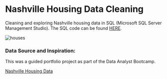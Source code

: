 #  Nashville Housing Data Cleaning 

Cleaning and exploring Nashville housing data in SQL (Microsoft SQL Server Management Studio). The SQL code can  be found [HERE](https://github.com/JacquelineAlsi/PortfolioProjects/blob/main/Nashville%20Housing%20Data/NashvilleHousingDataExploration.sql).  

![houses](https://github.com/JacquelineAlsi/PortfolioProjects/assets/126612115/a2fa7098-649f-4d2e-a36f-ba2973b47cbd)

### Data Source and Inspiration:  
This was a guided portfolio project as part of the Data Analyst Bootcamp.

[Nashville Housing Data](https://github.com/AlexTheAnalyst/PortfolioProjects/blob/main/Nashville%20Housing%20Data%20for%20Data%20Cleaning.xlsx) 
